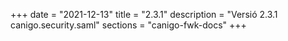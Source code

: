 +++
date        = "2021-12-13"
title       = "2.3.1"
description = "Versió 2.3.1 canigo.security.saml"
sections    = "canigo-fwk-docs"
+++